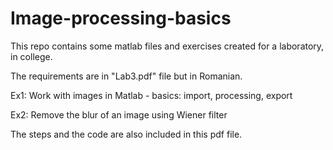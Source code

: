 # Image-processing-basics

This repo contains some matlab files and exercises created for a laboratory, in college.

The requirements are in "Lab3.pdf" file but in Romanian.

Ex1: Work with images in Matlab - basics: import, processing, export

Ex2: Remove the blur of an image using Wiener filter

The steps and the code are also included in this pdf file. 
